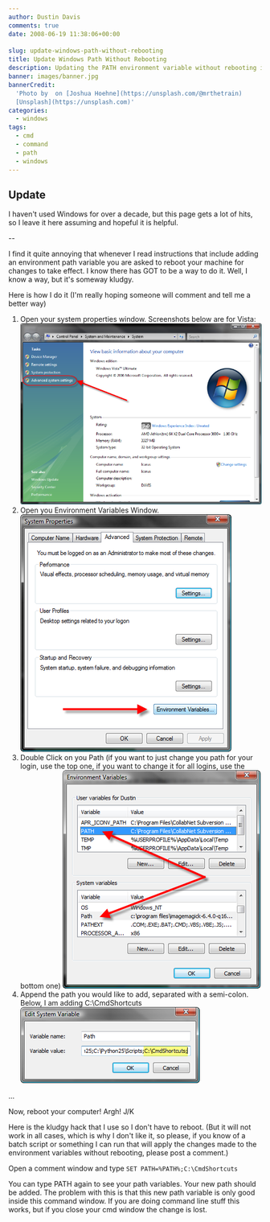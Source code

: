 ```yaml
---
author: Dustin Davis
comments: true
date: 2008-06-19 11:38:06+00:00

slug: update-windows-path-without-rebooting
title: Update Windows Path Without Rebooting
description: Updating the PATH environment variable without rebooting in Windows
banner: images/banner.jpg
bannerCredit:
  'Photo by  on [Joshua Hoehne](https://unsplash.com/@mrthetrain)
  [Unsplash](https://unsplash.com)'
categories:
  - windows
tags:
  - cmd
  - command
  - path
  - windows
---
```


## Update

I haven't used Windows for over a decade, but this page gets a lot of hits, so I
leave it here assuming and hopeful it is helpful.

--

I find it quite annoying that whenever I read instructions that include adding
an environment path variable you are asked to reboot your machine for changes to
take effect. I know there has GOT to be a way to do it. Well, I know a way, but
it's someway kludgy.

Here is how I do it (I'm really hoping someone will comment and tell me a better
way)

1. Open your system properties window. Screenshots below are for Vista:
   ![computer properties](images/computer-properties2.png)
2. Open you Environment Variables Window.
   ![system properties](images/system-properties.png)
3. Double Click on you Path (if you want to just change you path for your login,
   use the top one, if you want to change it for all logins, use the bottom one)
   ![path variables](images/path-variables.png)
4. Append the path you would like to add, separated with a semi-colon. Below, I
   am adding C:\CmdShortcuts ![variable value](images/variable-value.png)

...

Now, reboot your computer! Argh! J/K

Here is the kludgy hack that I use so I don't have to reboot. (But it will not
work in all cases, which is why I don't like it, so please, if you know of a
batch script or something I can run that will apply the changes made to the
environment variables without rebooting, please post a comment.)

Open a comment window and type `SET PATH=%PATH%;C:\CmdShortcuts`

You can type PATH again to see your path variables. Your new path should be
added. The problem with this is that this new path variable is only good inside
this command window. If you are doing command line stuff this works, but if you
close your cmd window the change is lost.
